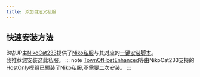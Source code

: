 ```yaml
---
title: 添加自定义私服
---
```

## 快速安装方法
B站UP主[NikoCat233](https://space.bilibili.com/200651244)提供了[Niko私服](https://au.niko233.me)与其对应的[一键安装脚本](https://au.niko233.me/Setup_Custom_Server.bat)。<br>
我推荐您安装这此私服。
::: note
[TownOfHostEnhanced](/HostOnly/TownOfHostEnhanced)等由NikoCat233支持的HostOnly模组已预装了Niko私服,不需要二次安装。
:::